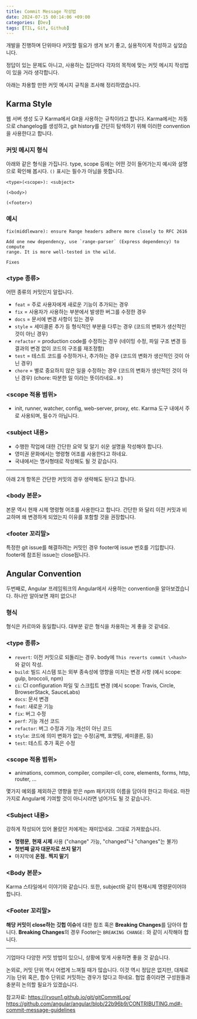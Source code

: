 ```yaml
---
title: Commit Message 작성법
date: 2024-07-15 00:14:06 +09:00
categories: [Dev]
tags: [TIL, Git, Github]
---
```


개발을 진행하며 단위마다 커밋할 필요가 생겨 보기 좋고, 실용적이게 작성하고 싶었습니다.

정답이 있는 문제도 아니고, 사용하는 집단마다 각자의 목적에 맞는 커밋 메시지 작성법이 있을 거라 생각합니다.

아래는 차용할 만한 커밋 메시지 규칙을 조사해 정리하였습니다.

## Karma Style

웹 서버 생성 도구 Karma에서 Git을 사용하는 규칙이라고 합니다. Karma에서는 자동으로 changelog를 생성하고, git history를 간단히 탐색하기 위해 이러한 convention을 사용한다고 합니다.

### 커밋 메시지 형식

아래와 같은 형식을 가집니다. type, scope 등에는 어떤 것이 들어가는지 예시와 설명으로 확인해 봅시다. `()` 표시는 필수가 아님을 뜻합니다.

```
<type>(<scope>): <subject>

(<body>)

(<footer>)

```

### 예시

```
fix(middleware): ensure Range headers adhere more closely to RFC 2616

Add one new dependency, use `range-parser` (Express dependency) to compute
range. It is more well-tested in the wild.

Fixes
```

### <type 종류>

어떤 종류의 커밋인지 알립니다.

- `feat` = 주로 사용자에게 새로운 기능이 추가되는 경우
- `fix` = 사용자가 사용하는 부분에서 발생한 버그를 수정한 경우
- `docs` = 문서에 변경 사항이 있는 경우
- `style` = 세미콜론 추가 등 형식적인 부분을 다루는 경우 (코드의 변화가 생산적인 것이 아닌 경우)
- `refactor` = production code를 수정하는 경우 (네이밍 수정, 파일 구조 변경 등 결과의 변경 없이 코드의 구조를 재조정함)
- `test` = 테스트 코드를 수정하거나, 추가하는 경우 (코드의 변화가 생산적인 것이 아닌 경우)
- `chore` = 별로 중요하지 않은 일을 수정하는 경우 (코드의 변화가 생산적인 것이 아닌 경우) (chore: 따분한 일 이라는 뜻이라네요..ㅎ)

### <scope 적용 범위>

- init, runner, watcher, config, web-server, proxy, etc.
  Karma 도구 내에서 주로 사용되며, 필수가 아닙니다.

### <subject 내용>

- 수행한 작업에 대한 간단한 요약 및 알기 쉬운 설명을 작성해야 합니다.
- 영미권 문화에서는 명령형 어조를 사용한다고 하네요.
- 국내에서는 명사형태로 작성해도 될 것 같습니다.

---

아래 2개 항목은 간단한 커밋의 경우 생략해도 된다고 합니다.

### <body 본문>

본문 역시 현재 시제 명령형 어조를 사용한다고 합니다.
간단한 <subject>와 달리 이전 커밋과 비교하며 왜 변경하게 되었는지 이유를 포함할 것을 권장합니다.

### <footer 꼬리말>

특정한 git issue를 해결하려는 커밋인 경우 footer에 issue 번호를 기입합니다.
footer에 참조된 issue는 close됩니다.

## Angular Convention

두번째로, Angular 프레임워크의 Angular에서 사용하는 convention을 알아보겠습니다. 하나만 알아보면 재미 없으니!

### 형식

형식은 카르마와 동일합니다. 대부분 같은 형식을 차용하는 게 좋을 것 같네요.

### <type 종류>

- `revert`: 이전 커밋으로 되돌리는 경우. body에 `This reverts commit \<hash>`와 같이 작성.
- `build`: 빌드 시스템 또는 외부 종속성에 영향을 미치는 변경 사항 (예시 scope: gulp, broccoli, npm)
- `ci`: CI configuration 파일 및 스크립트 변경 (예시 scope: Travis, Circle, BrowserStack, SauceLabs)
- `docs`: 문서 변경
- `feat`: 새로운 기능
- `fix`: 버그 수정
- `perf`: 기능 개선 코드
- `refactor`: 버그 수정과 기능 개선이 아닌 코드
- `style`: 코드에 의미 변화가 없는 수정(공백, 포맷팅, 세미콜론, 등)
- `test`: 테스트 추가 혹은 수정

### <scope 적용 범위>

- animations, common, compiler, compiler-cli, core, elements, forms, http, router, ...

몇가지 예외를 제외하곤 영향을 받은 npm 패키지의 이름을 담아야 한다고 하네요. 마찬가지로 Angular에 기여할 것이 아니시라면 넘어가도 될 것 같습니다.

### <Subject 내용>

강하게 작성되어 있어 몰랐던 저에게는 재미있네요. 그대로 가져왔습니다.

- **명령문**, **현재 시제** 사용 ("change" 가능, "changed"나 "changes"는 불가)
- **첫번째 글자 대문자로 쓰지 말기**
- 마지막에 **온점`.` 찍지 말기**

### <Body 본문>

Karma 스타일에서 이야기와 같습니다. 또한, subject와 같이 현재시제 명령문이어야 합니다.

### <Footer 꼬리말>

**해당 커밋이 close하는 깃헙 이슈**에 대한 참조 혹은 **Breaking Changes**를 담아야 합니다. **Breaking Changes**의 경우 Footer는 `BREAKING CHANGE:` 와 같이 시작해야 합니다.

---

기업마다 다양한 커밋 방법이 있으니, 상황에 맞게 사용하면 좋을 것 같습니다.

논외로, 커밋 단위 역시 어렵게 느껴질 때가 많습니다. 이것 역시 정답은 없지만, 대체로 기능 단위 혹은, 함수 단위로 커밋하는 경우가 많다고 하네요. 협업 중이라면 구성원들과 충분히 논의할 필요가 있겠습니다.

참고자료:
https://jryoun1.github.io/git/gitCommitLog/
https://github.com/angular/angular/blob/22b96b9/CONTRIBUTING.md#-commit-message-guidelines
